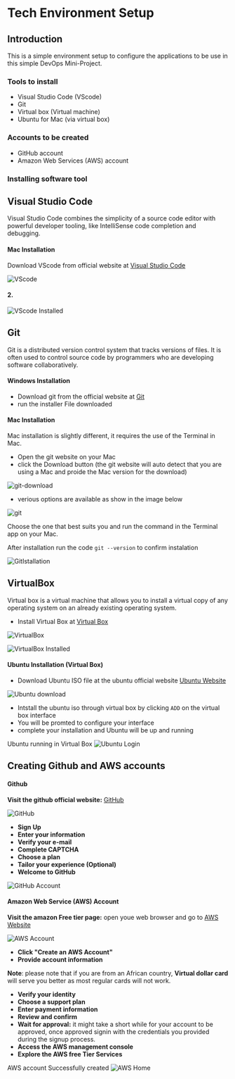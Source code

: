 # Tech Environment Setup

## Introduction

This is a simple environment setup to configure the applications to be use in this simple DevOps Mini-Project.

### Tools to install

- Visual Studio Code (VScode)
- Git 
- Virtual box  (Virtual machine) 
- Ubuntu for Mac (via virtual box)

### Accounts to be created

- GitHub account 
- Amazon Web Services (AWS) account

### Installing software tool

## Visual Studio Code

Visual Studio Code combines the simplicity of a source code editor with powerful developer tooling, like IntelliSense code completion and debugging.

#### Mac Installation

Download VScode from official website at [Visual Studio Code](https://code.visualstudio.com/)

![VScode](./img/01.%20VScode.png)

#### 2.

![VScode Installed](./img/10.%20VScode%20installed.png)

## Git
Git is a distributed version control system that tracks versions of files. It is often used to control source code by programmers who are developing software collaboratively.

#### Windows Installation
- Download git from the official website at [Git](https://git-scm.com/) 
- run the installer File downloaded

#### Mac Installation
Mac installation is slightly different, it requires the use of the Terminal in Mac.

- Open the git website on your Mac
- click the Download button (the git website will auto detect that you are using a Mac and proide the Mac version for the download)

![git-download](./img/02.%20Git%201.png)

- verious options are available as show in the image below

![git](./img/03.%20Git%202.png)

Choose the one that best suits you and run the command in the Terminal app on your Mac.

After installation run the code `git --version` to confirm instalation

![GitIstallation](./img/11.%20git%20installation.png)

## VirtualBox
Virtual box is a virtual machine that allows you to install a virtual copy of any operating system on an already existing operating system.

- Install Virtual Box at [Virtual Box](https://www.virtualbox.org/)

![VirtualBox](./img/04.%20VirtualBox%201.png)


![VirtualBox Installed](./img/05.%20VirtualBox%20installed.png)

#### Ubuntu Installation (Virtual Box)
- Download Ubuntu ISO file at the ubuntu official website [Ubuntu Website](https://ubuntu.com/download)

![Ubuntu download](./img/06.%20ubuntu%20Download.png)

- Intstall the ubuntu iso through virtual box by clicking `ADD` on the virtual box interface
- You will be promted to configure your interface
- complete your installation and Ubuntu will be up and running

Ubuntu running in Virtual Box
![Ubuntu Login](./img/12.%20Ubuntu%20Login.png)

## Creating Github and AWS accounts

#### Github 
**Visit the github official website:** [GitHub](https://github.com/)

![GitHub](./img/09.%20GitHub%20Signup.png)

- **Sign Up**
- **Enter your information**
- **Verify your e-mail**
- **Complete CAPTCHA**
- **Choose a plan**
- **Tailor your experience (Optional)**
- **Welcome to GitHub**

![GitHub Account](./img/08.%20GitHub%20Account.png)

#### Amazon Web Service (AWS) Account

**Visit the amazon Free tier page:** open youe web browser and go to [AWS Website](https://aws.amazon.com/free/)

![AWS Account](./img/07.%20AWS.png)

- **Click "Create an AWS Account"**
- **Provide account information**

**Note**: please note that if you are from an African country, **Virtual dollar card** will serve you better as most regular cards will not work.

- **Verify your identity**
- **Choose a support plan**
- **Enter payment information**
- **Review and confirm**
- **Wait for approval:** it might take a short while for your account to be approved, once approved signin with the credentials you provided during the signup process.
- **Access the AWS management console**
- **Explore the AWS free Tier Services**

AWS account Successfully created
![AWS Home](./img/13.%20AWS%20Home.png)